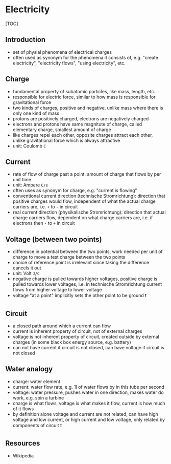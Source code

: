 # Electricity

[TOC]



## Introduction

- set of physial phenomena of electrical charges
- often used as synonym for the phenomena it consists of, e.g. "create electricity", "electricity flows", "using electricity", etc.



## Charge

- fundamental property of subatomic particles, like mass, length, etc.
- responsible for electric force, similar to how mass is responsible for gravitational force
- two kinds of charges, positive and negative, unlike mass where there is only one kind of mass
- protons are positively charged, electrons are negatively charged
- electrons and protons have same magnitute of charge, called elementary charge, smallest amount of charge
- like charges repel each other, opposite charges attract each other, unlike gravitational force which is always attractive
- unit: Coulomb `C`



## Current

- rate of flow of charge past a point, amount of charge that flows by per unit time
- unit: Ampere `C/s`
- often uses as synonym for charge, e.g. "current is flowing"
- conventional current direction (technische Stromrichtung): direction that positive charges would flow, independent of what the actual charge carriers are, i.e. `+` to `-` in circuit
- real current direction (physikalische Stromrichtung): direction that actual charge carriers flow, dependent on what charge carriers are, i.e. if electrons then `-` to `+` in circuit



## Voltage (between two points)

- difference in potential between the two points, work needed per unit of charge to move a test charge between the two points
- choice of reference point is irrelevant since taking the difference cancels it out
- unit: Volt `J/C`
- negative charge is pulled towards higher voltages, positive charge is pulled towards lower voltages, i.e. in technische Stromrichtung current flows from higher voltage to lower voltage
- voltage "at a point" implicitly sets the other point to be ground ❗️



## Circuit

- a closed path around which a current can flow
- current is inherent property of circuit, not of external charges
- voltage is not inherent property of circuit, created outside by external charges (in some black box energy source, e.g. battery)
- can not have current if circuit is not closed, can have voltage if circuit is not closed



## Water analogy

- charge: water element
- current: water flow rate, e.g. 1l of water flows by in this tube per second
- voltage: water pressure, pushes water in one direction, makes water do work, e.g. spin a turbine
- charge is what flows, voltage is what makes it flow, current is how much of it flows
- by definition alone voltage and current are not related, can have high voltage and low current, or high current and low voltage, only related by components of circuit ❗️



## Resources

- Wikipedia